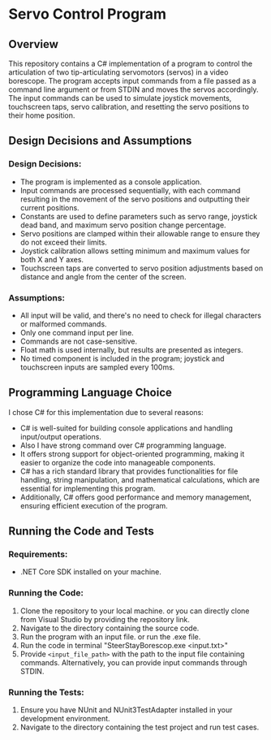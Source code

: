 # Servo Control Program

## Overview

This repository contains a C# implementation of a program to control the articulation of two tip-articulating servomotors (servos) in a video borescope. The program accepts input commands from a file passed as a command line argument or from STDIN and moves the servos accordingly. The input commands can be used to simulate joystick movements, touchscreen taps, servo calibration, and resetting the servo positions to their home position.

## Design Decisions and Assumptions

### Design Decisions:
- The program is implemented as a console application.
- Input commands are processed sequentially, with each command resulting in the movement of the servo positions and outputting their current positions.
- Constants are used to define parameters such as servo range, joystick dead band, and maximum servo position change percentage.
- Servo positions are clamped within their allowable range to ensure they do not exceed their limits.
- Joystick calibration allows setting minimum and maximum values for both X and Y axes.
- Touchscreen taps are converted to servo position adjustments based on distance and angle from the center of the screen.

### Assumptions:
- All input will be valid, and there's no need to check for illegal characters or malformed commands.
- Only one command input per line.
- Commands are not case-sensitive.
- Float math is used internally, but results are presented as integers.
- No timed component is included in the program; joystick and touchscreen inputs are sampled every 100ms.

## Programming Language Choice

I chose C# for this implementation due to several reasons:
- C# is well-suited for building console applications and handling input/output operations.
- Also I have strong command over C# programming language.
- It offers strong support for object-oriented programming, making it easier to organize the code into manageable components.
- C# has a rich standard library that provides functionalities for file handling, string manipulation, and mathematical calculations, which are essential for implementing this program.
- Additionally, C# offers good performance and memory management, ensuring efficient execution of the program.

## Running the Code and Tests

### Requirements:
- .NET Core SDK installed on your machine.

### Running the Code:
1. Clone the repository to your local machine. or you can directly clone from Visual Studio by providing the repository link.
2. Navigate to the directory containing the source code.
3. Run the program with an input file. or run the .exe file.
4. Run the code in terminal "SteerStayBorescop.exe <input.txt>"
5. Provide `<input_file_path>` with the path to the input file containing commands. Alternatively, you can provide input commands through STDIN.

### Running the Tests:
1. Ensure you have NUnit and NUnit3TestAdapter installed in your development environment.
2. Navigate to the directory containing the test project and run test cases.
